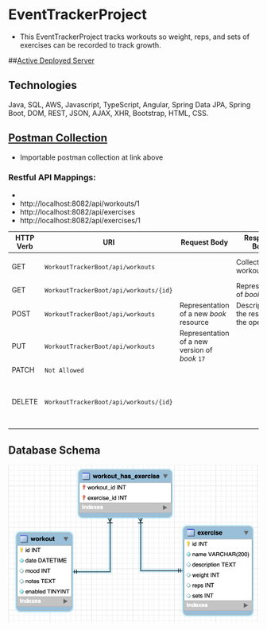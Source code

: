# EventTrackerProject
- This EventTrackerProject tracks workouts so weight, reps, and sets of exercises can be recorded to track growth.

##<a href="http://54.201.168.70:8080/WorkoutTrackerBoot/">Active Deployed Server<a/>


## Technologies
Java, SQL, AWS, Javascript, TypeScript, Angular, Spring Data JPA, Spring Boot, DOM, REST, JSON, AJAX, XHR, Bootstrap, HTML, CSS.

## <a href="https://github.com/amcmike3/EventTrackerProject/blob/main/postman/postman_collection.json"> Postman Collection<a/>
- Importable postman collection at link above
### Restful API Mappings:
-
- http://localhost:8082/api/workouts/1
- http://localhost:8082/api/exercises
- http://localhost:8082/api/exercises/1

| HTTP Verb | URI                  | Request Body | Response Body | Purpose |
|-----------|----------------------|--------------|---------------|---------|
| GET       | `WorkoutTrackerBoot/api/workouts`      |              | Collection all workouts | **List** or **collection** endpoint |
| GET       | `WorkoutTrackerBoot/api/workouts/{id}`   |              | Representation of _book_ `17` | **Retrieve** endpoint |
| POST      | `WorkoutTrackerBoot/api/workouts`      | Representation of a new _book_ resource | Description of the result of the operation | **Create** endpoint |
| PUT       | `WorkoutTrackerBoot/api/workouts`   | Representation of a new version of _book_ `17` | | **Replace** endpoint |
| PATCH     | `Not Allowed`   |  | |  |
| DELETE    | `WorkoutTrackerBoot/api/workouts/{id}`   |              | | **Delete** route changes enabled to false in DB |



## Database Schema
![](https://github.com/amcmike3/EventTrackerProject/blob/main/Screen%20Shot%202023-01-23%20at%208.20.34%20AM.png)

